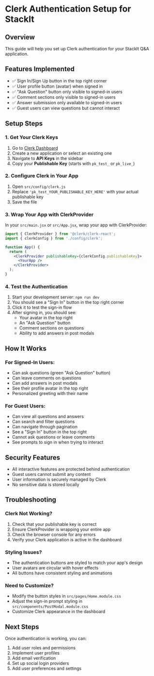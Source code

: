# Clerk Authentication Setup for StackIt

## Overview
This guide will help you set up Clerk authentication for your StackIt Q&A application.

## Features Implemented
- ✅ Sign In/Sign Up button in the top right corner
- ✅ User profile button (avatar) when signed in
- ✅ "Ask Question" button only visible to signed-in users
- ✅ Comment sections only visible to signed-in users
- ✅ Answer submission only available to signed-in users
- ✅ Guest users can view questions but cannot interact

## Setup Steps

### 1. Get Your Clerk Keys
1. Go to [Clerk Dashboard](https://dashboard.clerk.com/)
2. Create a new application or select an existing one
3. Navigate to **API Keys** in the sidebar
4. Copy your **Publishable Key** (starts with `pk_test_` or `pk_live_`)

### 2. Configure Clerk in Your App
1. Open `src/config/clerk.js`
2. Replace `'pk_test_YOUR_PUBLISHABLE_KEY_HERE'` with your actual publishable key
3. Save the file

### 3. Wrap Your App with ClerkProvider
In your `src/main.jsx` or `src/App.jsx`, wrap your app with ClerkProvider:

```jsx
import { ClerkProvider } from '@clerk/clerk-react';
import { clerkConfig } from './config/clerk';

function App() {
  return (
    <ClerkProvider publishableKey={clerkConfig.publishableKey}>
      <YourApp />
    </ClerkProvider>
  );
}
```

### 4. Test the Authentication
1. Start your development server: `npm run dev`
2. You should see a "Sign In" button in the top right corner
3. Click it to test the sign-in flow
4. After signing in, you should see:
   - Your avatar in the top right
   - An "Ask Question" button
   - Comment sections on questions
   - Ability to add answers in post modals

## How It Works

### For Signed-In Users:
- Can ask questions (green "Ask Question" button)
- Can leave comments on questions
- Can add answers in post modals
- See their profile avatar in the top right
- Personalized greeting with their name

### For Guest Users:
- Can view all questions and answers
- Can search and filter questions
- Can navigate through pagination
- See a "Sign In" button in the top right
- Cannot ask questions or leave comments
- See prompts to sign in when trying to interact

## Security Features
- All interactive features are protected behind authentication
- Guest users cannot submit any content
- User information is securely managed by Clerk
- No sensitive data is stored locally

## Troubleshooting

### Clerk Not Working?
1. Check that your publishable key is correct
2. Ensure ClerkProvider is wrapping your entire app
3. Check the browser console for any errors
4. Verify your Clerk application is active in the dashboard

### Styling Issues?
- The authentication buttons are styled to match your app's design
- User avatars are circular with hover effects
- All buttons have consistent styling and animations

### Need to Customize?
- Modify the button styles in `src/pages/Home.module.css`
- Adjust the sign-in prompt styling in `src/components/PostModal.module.css`
- Customize Clerk appearance in the dashboard

## Next Steps
Once authentication is working, you can:
1. Add user roles and permissions
2. Implement user profiles
3. Add email verification
4. Set up social login providers
5. Add user preferences and settings 
